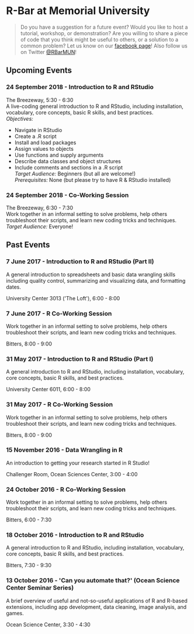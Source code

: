 # R-Bar at Memorial University

> Do you have a suggestion for a future event? Would you like to host a tutorial, workshop, or demonstration? Are you willing to share a piece of code that you think might be useful to others, or a solution to a common problem? Let us know on our [facebook page](https://www.facebook.com/RBarMUN/)! Also follow us on Twitter [@RBarMUN](https://twitter.com/RBarMUN)!

## Upcoming Events

### 24 September 2018 - Introduction to R and RStudio  
The Breezeway, 5:30 - 6:30  
A live-coding general introduction to R and RStudio, including installation, vocabulary, core concepts, basic R skills, and best practices.  
*Objectives:*  
- Navigate in RStudio  
- Create a .R script  
- Install and load packages  
- Assign values to objects  
- Use functions and supply arguments  
- Describe data classes and object structures  
- Include comments and sections in a .R script  
*Target Audience:* Beginners (but all are welcome!)  
*Prerequisites:* None (but please try to have R & RStudio installed)

### 24 September 2018 - Co-Working Session  
The Breezeway, 6:30 - 7:30  
Work together in an informal setting to solve problems, help others troubleshoot their scripts, and learn new coding tricks and techniques.  
*Target Audience:* Everyone!

## Past Events

### 7 June 2017 - Introduction to R and RStudio (Part II)

A general introduction to spreadsheets and basic data wrangling skills including quality control, summarizing and visualizing data, and formatting dates.

University Center 3013 ('The Loft'), 6:00 - 8:00

### 7 June 2017 - R Co-Working Session

Work together in an informal setting to solve problems, help others troubleshoot their scripts, and learn new coding tricks and techniques.

Bitters, 8:00 - 9:00

### 31 May 2017 - Introduction to R and RStudio (Part I)

A general introduction to R and RStudio, including installation, vocabulary, core concepts, basic R skills, and best practices.

University Center 6011, 6:00 - 8:00

### 31 May 2017 - R Co-Working Session

Work together in an informal setting to solve problems, help others troubleshoot their scripts, and learn new coding tricks and techniques.

Bitters, 8:00 - 9:00

### 15 November 2016 - Data Wrangling in R

An introduction to getting your research started in R Studio!

Challenger Room, Ocean Sciences Center, 3:00 - 4:00

### 24 October 2016 - R Co-Working Session

Work together in an informal setting to solve problems, help others troubleshoot their scripts, and learn new coding tricks and techniques.

Bitters, 6:00 - 7:30

### 18 October 2016 - Introduction to R and RStudio

A general introduction to R and RStudio, including installation, vocabulary, core concepts, basic R skills, and best practices.

Bitters, 7:30 - 9:30

### 13 October 2016 - 'Can you automate that?' (Ocean Science Center Seminar Series)

A brief overview of useful and not-so-useful applications of R and R-based extensions, including app development, data cleaning, image analysis, and games.

Ocean Science Center, 3:30 - 4:30
